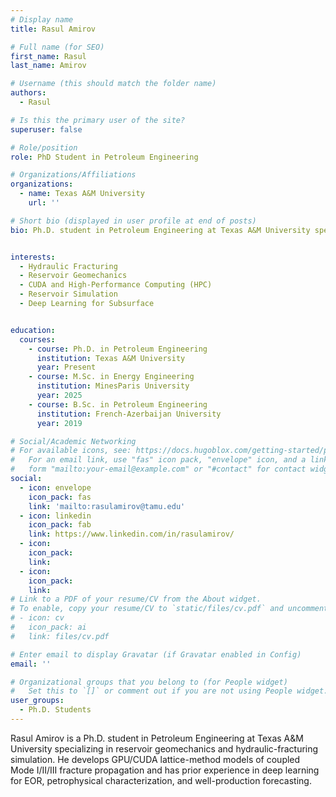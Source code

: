 ```yaml
---
# Display name
title: Rasul Amirov

# Full name (for SEO)
first_name: Rasul 
last_name: Amirov

# Username (this should match the folder name)
authors:
  - Rasul

# Is this the primary user of the site?
superuser: false

# Role/position
role: PhD Student in Petroleum Engineering

# Organizations/Affiliations
organizations:
  - name: Texas A&M University
    url: ''

# Short bio (displayed in user profile at end of posts)
bio: Ph.D. student in Petroleum Engineering at Texas A&M University specializing in reservoir geomechanics and hydraulic-fracturing simulation. I develop GPU/CUDA-accelerated, high-performance lattice-method solvers to model coupled Mode I/II/III fracture initiation and propagation in heterogeneous formations, including fracture-swarm behavior. Prior work includes deep learning for EOR, petrophysical characterization, and time-series well-production forecasting. My goal is to translate fracture mechanics into design insights that reduce costs and enhance recovery.


interests:
  - Hydraulic Fracturing
  - Reservoir Geomechanics
  - CUDA and High-Performance Computing (HPC)
  - Reservoir Simulation
  - Deep Learning for Subsurface


education:
  courses:
    - course: Ph.D. in Petroleum Engineering
      institution: Texas A&M University
      year: Present
    - course: M.Sc. in Energy Engineering
      institution: MinesParis University
      year: 2025
    - course: B.Sc. in Petroleum Engineering
      institution: French-Azerbaijan University
      year: 2019

# Social/Academic Networking
# For available icons, see: https://docs.hugoblox.com/getting-started/page-builder/#icons
#   For an email link, use "fas" icon pack, "envelope" icon, and a link in the
#   form "mailto:your-email@example.com" or "#contact" for contact widget.
social:
  - icon: envelope
    icon_pack: fas
    link: 'mailto:rasulamirov@tamu.edu'
  - icon: linkedin
    icon_pack: fab
    link: https://www.linkedin.com/in/rasulamirov/
  - icon: 
    icon_pack: 
    link: 
  - icon: 
    icon_pack: 
    link: 
# Link to a PDF of your resume/CV from the About widget.
# To enable, copy your resume/CV to `static/files/cv.pdf` and uncomment the lines below.
# - icon: cv
#   icon_pack: ai
#   link: files/cv.pdf

# Enter email to display Gravatar (if Gravatar enabled in Config)
email: ''

# Organizational groups that you belong to (for People widget)
#   Set this to `[]` or comment out if you are not using People widget.
user_groups:
  - Ph.D. Students
---
```


Rasul Amirov is a Ph.D. student in Petroleum Engineering at Texas A&M University specializing in reservoir geomechanics and hydraulic-fracturing simulation. He develops GPU/CUDA lattice-method models of coupled Mode I/II/III fracture propagation and has prior experience in deep learning for EOR, petrophysical characterization, and well-production forecasting.

